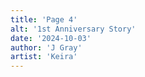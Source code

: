 ```yaml
---
title: 'Page 4'
alt: '1st Anniversary Story'
date: '2024-10-03'
author: 'J Gray'
artist: 'Keira'
---
```

